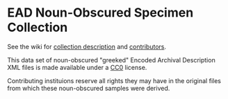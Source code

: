 # EAD Noun-Obscured Specimen Collection

See the wiki for [collection description](https://github.com/tingletech/ead-test-col/wiki) and [contributors](https://github.com/tingletech/ead-test-col/wiki/Contributors).

This data set of noun-obscured "greeked" Encoded Archival Description XML files is made available under a [CC0](http://creativecommons.org/publicdomain/zero/1.0/) license.

Contributing instituions reserve all rights they may have in the
original files from which these noun-obscured samples were derived.
